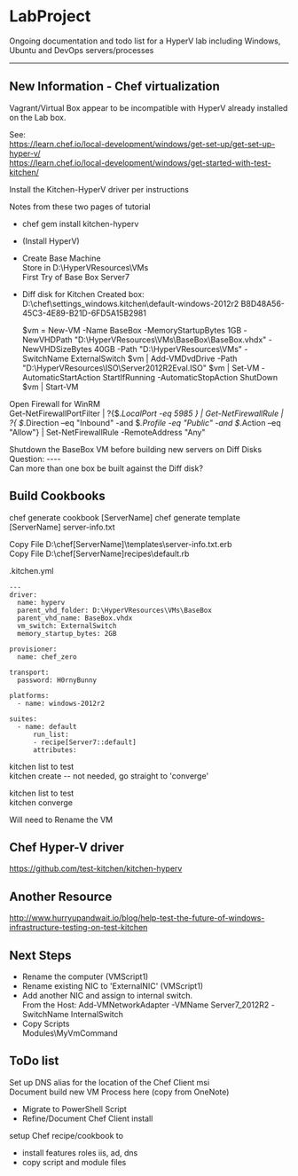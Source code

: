 # LabProject
Ongoing documentation and todo list for a HyperV lab including Windows, Ubuntu and DevOps servers/processes

---

## New Information - Chef virtualization
Vagrant/Virtual Box appear to be incompatible with HyperV already installed on the Lab box.

See:  
https://learn.chef.io/local-development/windows/get-set-up/get-set-up-hyper-v/  
https://learn.chef.io/local-development/windows/get-started-with-test-kitchen/  

Install the Kitchen-HyperV driver per instructions

Notes from these two pages of tutorial  
* chef gem install kitchen-hyperv  
* (Install HyperV)  
* Create Base Machine  
  Store in D:\HyperVResources\VMs  
    First Try of Base Box Server7
* Diff disk for Kitchen Created box:  D:\chef\settings_windows\.kitchen\default-windows-2012r2
  B8D48A56-45C3-4E89-B21D-6FD5A15B2981


    $vm = New-VM -Name BaseBox -MemoryStartupBytes 1GB -NewVHDPath "D:\HyperVResources\VMs\BaseBox\BaseBox.vhdx" -NewVHDSizeBytes 40GB -Path "D:\HyperVResources\VMs" -SwitchName ExternalSwitch
    $vm | Add-VMDvdDrive -Path "D:\HyperVResources\ISO\Server2012R2Eval.ISO"
    $vm | Set-VM -AutomaticStartAction StartIfRunning -AutomaticStopAction ShutDown
    $vm | Start-VM


Open Firewall for WinRM  
Get-NetFirewallPortFilter | ?{$_.LocalPort -eq 5985 } | Get-NetFirewallRule | ?{ $_.Direction –eq "Inbound" -and $_.Profile -eq "Public" -and $_.Action –eq "Allow"} | Set-NetFirewallRule -RemoteAddress "Any"

Shutdown the BaseBox VM before building new servers on Diff Disks  
Question: ----  
  Can more than one box be built against the Diff disk?

## Build Cookbooks


chef generate cookbook [ServerName]
chef generate template [ServerName] server-info.txt  

Copy File D:\chef\[ServerName]\templates\server-info.txt.erb  
Copy File D:\chef\[ServerName]recipes\default.rb

.kitchen.yml

    ---
    driver:
      name: hyperv
      parent_vhd_folder: D:\HyperVResources\VMs\BaseBox
      parent_vhd_name: BaseBox.vhdx
      vm_switch: ExternalSwitch
      memory_startup_bytes: 2GB

    provisioner:
      name: chef_zero

    transport:
      password: H0rnyBunny

    platforms:
      - name: windows-2012r2

    suites:
      - name: default
          run_list:
          - recipe[Server7::default]
          attributes:

kitchen list to test  
kitchen create  -- not needed, go straight to 'converge'  

kitchen list to test  
kitchen converge  

Will need to Rename the VM

## Chef Hyper-V driver
https://github.com/test-kitchen/kitchen-hyperv 

## Another Resource
http://www.hurryupandwait.io/blog/help-test-the-future-of-windows-infrastructure-testing-on-test-kitchen

## Next Steps
* Rename the computer (VMScript1)  
* Rename existing NIC to 'ExternalNIC' (VMScript1)  
* Add another NIC and assign to internal switch.  
  From the Host:  Add-VMNetworkAdapter -VMName Server7_2012R2 -SwitchName InternalSwitch  
* Copy Scripts  
  Modules\MyVmCommand


## ToDo list
Set up DNS alias for the location of the Chef Client msi  
Document build new VM Process here (copy from OneNote)
* Migrate to PowerShell Script
* Refine/Document Chef Client install

setup Chef recipe/cookbook to
* install features roles iis, ad, dns
* copy script and module files
